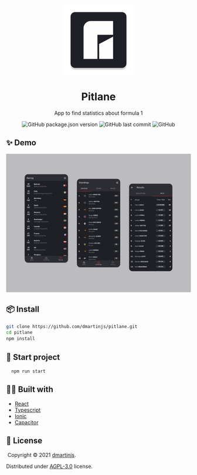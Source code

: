 <div align="center">
  <img src="public/assets/icon/icon192.png"/>
</div>
<h1 align="center">Pitlane</h1>
<p align="center">App to find statistics about formula 1</p>
<div align="center">

![GitHub package.json version](https://img.shields.io/github/package-json/v/dmartinjs/pitlane)
![GitHub last commit](https://img.shields.io/github/last-commit/dmartinjs/pitlane)
![GitHub](https://img.shields.io/github/license/dmartinjs/pitlane)

</div>

## :sparkles: Demo
<img src="illustrations/standings-races-results.png"/>

## :package: Install

```bash
git clone https://github.com/dmartinjs/pitlane.git
cd pitlane
npm install
```

## :rocket: Start project

```bash
  npm run start
```

## :technologist: Built with

- [React](https://reactjs.org/)
- [Typescript](https://www.typescriptlang.org/)
- [Ionic](https://ionicframework.com/)
- [Capacitor](https://capacitorjs.com/)

## :page_with_curl: License
​
Copyright © 2021 [dmartinjs](https://github.com/dmartinjs).

Distributed under [AGPL-3.0](/LICENSE) license.